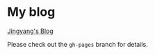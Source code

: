 # My blog

[Jingyang's Blog](https://zjysteven.github.io/blog/)

Please check out the `gh-pages` branch for details.
